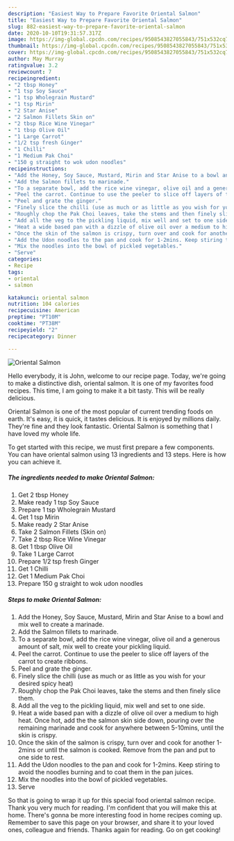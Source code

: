 ```yaml
---
description: "Easiest Way to Prepare Favorite Oriental Salmon"
title: "Easiest Way to Prepare Favorite Oriental Salmon"
slug: 882-easiest-way-to-prepare-favorite-oriental-salmon
date: 2020-10-10T19:31:57.317Z
image: https://img-global.cpcdn.com/recipes/9508543827055843/751x532cq70/oriental-salmon-recipe-main-photo.jpg
thumbnail: https://img-global.cpcdn.com/recipes/9508543827055843/751x532cq70/oriental-salmon-recipe-main-photo.jpg
cover: https://img-global.cpcdn.com/recipes/9508543827055843/751x532cq70/oriental-salmon-recipe-main-photo.jpg
author: May Murray
ratingvalue: 3.2
reviewcount: 7
recipeingredient:
- "2 tbsp Honey"
- "1 tsp Soy Sauce"
- "1 tsp Wholegrain Mustard"
- "1 tsp Mirin"
- "2 Star Anise"
- "2 Salmon Fillets Skin on"
- "2 tbsp Rice Wine Vinegar"
- "1 tbsp Olive Oil"
- "1 Large Carrot"
- "1/2 tsp fresh Ginger"
- "1 Chilli"
- "1 Medium Pak Choi"
- "150 g straight to wok udon noodles"
recipeinstructions:
- "Add the Honey, Soy Sauce, Mustard, Mirin and Star Anise to a bowl and mix well to create a marinade."
- "Add the Salmon fillets to marinade."
- "To a separate bowl, add the rice wine vinegar, olive oil and a generous amount of salt, mix well to create your pickling liquid."
- "Peel the carrot. Continue to use the peeler to slice off layers of the carrot to create ribbons."
- "Peel and grate the ginger."
- "Finely slice the chilli (use as much or as little as you wish for your desired spicy heat)"
- "Roughly chop the Pak Choi leaves, take the stems and then finely slice them."
- "Add all the veg to the pickling liquid, mix well and set to one side."
- "Heat a wide based pan with a dizzle of olive oil over a medium to high heat. Once hot, add the the salmon skin side down, pouring over the remaining marinade and cook for anywhere between 5-10mins, until the skin is crispy."
- "Once the skin of the salmon is crispy, turn over and cook for another 1-2mins or until the salmon is cooked. Remove from the pan and put to one side to rest."
- "Add the Udon noodles to the pan and cook for 1-2mins. Keep stiring to avoid the noodles burning and to coat them in the pan juices."
- "Mix the noodles into the bowl of pickled vegetables."
- "Serve"
categories:
- Recipe
tags:
- oriental
- salmon

katakunci: oriental salmon 
nutrition: 104 calories
recipecuisine: American
preptime: "PT10M"
cooktime: "PT38M"
recipeyield: "2"
recipecategory: Dinner

---
```



![Oriental Salmon](https://img-global.cpcdn.com/recipes/9508543827055843/751x532cq70/oriental-salmon-recipe-main-photo.jpg)

Hello everybody, it is John, welcome to our recipe page. Today, we're going to make a distinctive dish, oriental salmon. It is one of my favorites food recipes. This time, I am going to make it a bit tasty. This will be really delicious.



Oriental Salmon is one of the most popular of current trending foods on earth. It's easy, it is quick, it tastes delicious. It is enjoyed by millions daily. They're fine and they look fantastic. Oriental Salmon is something that I have loved my whole life.


To get started with this recipe, we must first prepare a few components. You can have oriental salmon using 13 ingredients and 13 steps. Here is how you can achieve it.

<!--inarticleads1-->

##### The ingredients needed to make Oriental Salmon:

1. Get 2 tbsp Honey
1. Make ready 1 tsp Soy Sauce
1. Prepare 1 tsp Wholegrain Mustard
1. Get 1 tsp Mirin
1. Make ready 2 Star Anise
1. Take 2 Salmon Fillets (Skin on)
1. Take 2 tbsp Rice Wine Vinegar
1. Get 1 tbsp Olive Oil
1. Take 1 Large Carrot
1. Prepare 1/2 tsp fresh Ginger
1. Get 1 Chilli
1. Get 1 Medium Pak Choi
1. Prepare 150 g straight to wok udon noodles




<!--inarticleads2-->

##### Steps to make Oriental Salmon:

1. Add the Honey, Soy Sauce, Mustard, Mirin and Star Anise to a bowl and mix well to create a marinade.
1. Add the Salmon fillets to marinade.
1. To a separate bowl, add the rice wine vinegar, olive oil and a generous amount of salt, mix well to create your pickling liquid.
1. Peel the carrot. Continue to use the peeler to slice off layers of the carrot to create ribbons.
1. Peel and grate the ginger.
1. Finely slice the chilli (use as much or as little as you wish for your desired spicy heat)
1. Roughly chop the Pak Choi leaves, take the stems and then finely slice them.
1. Add all the veg to the pickling liquid, mix well and set to one side.
1. Heat a wide based pan with a dizzle of olive oil over a medium to high heat. Once hot, add the the salmon skin side down, pouring over the remaining marinade and cook for anywhere between 5-10mins, until the skin is crispy.
1. Once the skin of the salmon is crispy, turn over and cook for another 1-2mins or until the salmon is cooked. Remove from the pan and put to one side to rest.
1. Add the Udon noodles to the pan and cook for 1-2mins. Keep stiring to avoid the noodles burning and to coat them in the pan juices.
1. Mix the noodles into the bowl of pickled vegetables.
1. Serve




So that is going to wrap it up for this special food oriental salmon recipe. Thank you very much for reading. I'm confident that you will make this at home. There's gonna be more interesting food in home recipes coming up. Remember to save this page on your browser, and share it to your loved ones, colleague and friends. Thanks again for reading. Go on get cooking!
